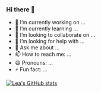 ### Hi there 👋

- 🔭 I’m currently working on ...
- 🌱 I’m currently learning ...
- 👯 I’m looking to collaborate on ...
- 🤔 I’m looking for help with ...
- 💬 Ask me about ...
- 📫 How to reach me: ...
- 😄 Pronouns: ...
- ⚡ Fun fact: ...


[![Lea's GitHub stats](https://github-readme-stats.vercel.app/api?username=lea-hwang&show_icons=true&theme=buefy)](https://github.com/anuraghazra/github-readme-stats)

